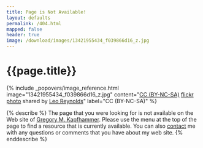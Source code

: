 ```yaml
---
title: Page is Not Available!
layout: defaults
permalink: /404.html
mapped: false
header: true
image: /download/images/13421955434_f039866d16_z.jpg
---
```


# {{page.title}}

<!-- Include header image -->
{% include _popovers/image_reference.html image="13421955434_f039866d16_z.jpg" content="<a href='http://creativecommons.org/licenses/by-nc-sa/2.0/'>CC (BY-NC-SA)</a> <a title='Question Mark' href='http://flickr.com/photos/lwr/13421955434'>flickr photo</a> shared by <a href='http://flickr.com/people/lwr'>Leo Reynolds</a>" label="CC (BY-NC-SA)" %}

{% describe %}
The page that you were looking for is not available on the Web site of [Gregory
M. Kapfhammer]({{site.baseurl}}). Please use the menu at the top of the page to
find a resource that is currently available. You can also
[contact]({{site.baseurl}}contact/) me with any questions or comments that you
have about my web site.
{% enddescribe %}
